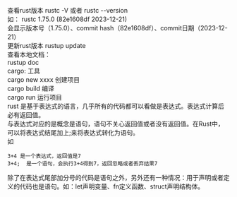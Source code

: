 查看rust版本 rustc -V 或者 rustc --version  <br/>
如： rustc 1.75.0 (82e1608df 2023-12-21) <br/>
     会显示版本号（1.75.0）、commit hash（82e1608df）、commit日期（2023-12-21） <br/>
更新rust版本 rustup update   <br/>
查看本地文档： <br/>
rustup doc  <br/>
cargo: 工具   <br/>
cargo new xxxx  创建项目   <br/>
cargo build 编译   <br/>
cargo run 运行项目   <br/>
rust 是基于表达式的语言，几乎所有的代码都可以看做是表达式。表达式计算后必有返回值。 <br/>
与表达式对应的是概念是语句，语句不关心返回值或者没有返回值。在Rust中，可以将表达式结尾加上;来将表达式转化为语句。  <br/>
如

```
3+4 是一个表达式，返回值是7
3+4;  是一个语句，会执行3+4得到7，返回忽略或者丢弃结果7
```

除了在表达式尾部加分号的代码是语句之外，另外还有一种情况：用于声明或者定义的代码也是语句。如：let声明变量、fn定义函数、struct声明结构体。

